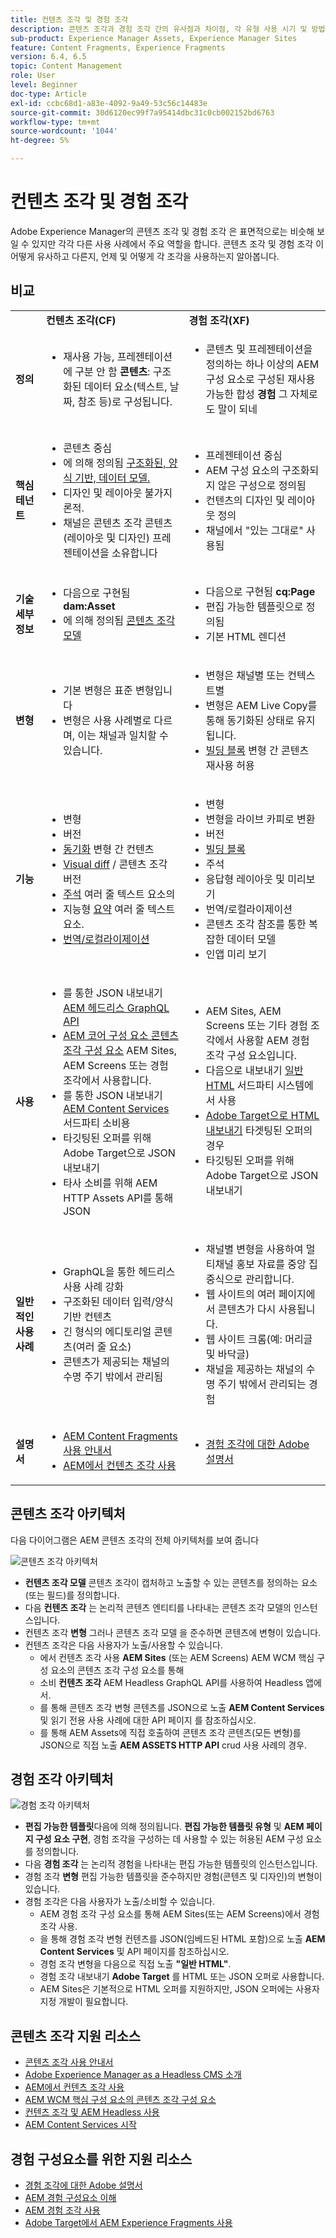 ```yaml
---
title: 컨텐츠 조각 및 경험 조각
description: 콘텐츠 조각과 경험 조각 간의 유사점과 차이점, 각 유형 사용 시기 및 방법에 대해 알아봅니다.
sub-product: Experience Manager Assets, Experience Manager Sites
feature: Content Fragments, Experience Fragments
version: 6.4, 6.5
topic: Content Management
role: User
level: Beginner
doc-type: Article
exl-id: ccbc68d1-a83e-4092-9a49-53c56c14483e
source-git-commit: 30d6120ec99f7a95414dbc31c0cb002152bd6763
workflow-type: tm+mt
source-wordcount: '1044'
ht-degree: 5%

---
```


# 컨텐츠 조각 및 경험 조각

Adobe Experience Manager의 콘텐츠 조각 및 경험 조각 은 표면적으로는 비슷해 보일 수 있지만 각각 다른 사용 사례에서 주요 역할을 합니다. 콘텐츠 조각 및 경험 조각 이 어떻게 유사하고 다른지, 언제 및 어떻게 각 조각을 사용하는지 알아봅니다.

## 비교

<table>
<tbody><tr><td><strong> </strong></td>
<td><strong>컨텐츠 조각(CF)</strong></td>
<td><strong>경험 조각(XF)</strong></td>
</tr><tr><td><strong>정의</strong></td>
<td><ul>
<li>재사용 가능, 프레젠테이션에 구분 안 함 <strong>콘텐츠</strong>: 구조화된 데이터 요소(텍스트, 날짜, 참조 등)로 구성됩니다.</li>
</ul>
</td>
<td><ul>
<li>콘텐츠 및 프레젠테이션을 정의하는 하나 이상의 AEM 구성 요소로 구성된 재사용 가능한 합성 <strong>경험</strong> 그 자체로도 말이 되네</li>
</ul>
</td>
</tr><tr><td><strong>핵심 테넌트</strong></td>
<td><ul>
<li>콘텐츠 중심</li>
<li>에 의해 정의됨 <a href="https://experienceleague.adobe.com/docs/experience-manager-65/assets/fragments/content-fragments-models.html?lang=en" target="_blank">구조화된, 양식 기반, 데이터 모델.</a></li>
<li>디자인 및 레이아웃 불가지론적.</li>
<li>채널은 콘텐츠 조각 콘텐츠(레이아웃 및 디자인) 프레젠테이션을 소유합니다</li>
</ul>
</td>
<td><ul>
<li>프레젠테이션 중심</li>
<li>AEM 구성 요소의 구조화되지 않은 구성으로 정의됨</li>
<li>컨텐츠의 디자인 및 레이아웃 정의</li>
<li>채널에서 "있는 그대로" 사용됨</li>
</ul>
</td>
</tr><tr><td><strong>기술 세부 정보</strong></td>
<td><ul>
<li>다음으로 구현됨 <strong>dam:Asset</strong></li>
<li>에 의해 정의됨 <a href="https://experienceleague.adobe.com/docs/experience-manager-65/assets/fragments/content-fragments-models.html?lang=en" target="_blank">콘텐츠 조각 모델</a></li>
</ul>
</td>
<td><ul>
<li>다음으로 구현됨 <strong>cq:Page</strong></li>
<li>편집 가능한 템플릿으로 정의됨</li>
<li>기본 HTML 렌디션</li>
</ul>
</td>
</tr><tr><td><strong>변형</strong></td>
<td><ul>
<li>기본 변형은 표준 변형입니다</li>
<li>변형은 사용 사례별로 다르며, 이는 채널과 일치할 수 있습니다.</li>
</ul>
</td>
<td><ul>
<li>변형은 채널별 또는 컨텍스트별</li>
<li>변형은 AEM Live Copy를 통해 동기화된 상태로 유지됩니다.</li>
<li><a href="https://experienceleague.adobe.com/docs/experience-manager-65/authoring/authoring/experience-fragments.html" target="_blank">빌딩 블록</a> 변형 간 콘텐츠 재사용 허용</li>
</ul>
</td>
</tr><tr><td><strong>기능</strong></td>
<td><ul>
<li>변형</li>
<li>버전</li>
<li><a href="https://experienceleague.adobe.com/docs/experience-manager-65/assets/fragments/content-fragments-variations.html?lang=en#synchronizing-with-master" target="_blank">동기화</a> 변형 간 컨텐츠</li>
<li><a href="https://experienceleague.adobe.com/docs/experience-manager-65/assets/fragments/content-fragments-managing.html?lang=en#comparing-fragment-versions" target="_blank">Visual diff</a> / 콘텐츠 조각 버전</li>
<li><a href="https://experienceleague.adobe.com/docs/experience-manager-65/assets/fragments/content-fragments-variations.html?lang=en#annotating-a-content-fragment" target="_blank">주석</a> 여러 줄 텍스트 요소의</li>
<li>지능형 <a href="https://experienceleague.adobe.com/docs/experience-manager-65/assets/fragments/content-fragments-variations.html?lang=en#summarizing-text" target="_blank">요약</a> 여러 줄 텍스트 요소.</li>
<li><a href="https://experienceleague.adobe.com/docs/experience-manager-65/assets/fragments/creating-translation-projects-for-content-fragments.html?lang=en" target="_blank">번역/로컬라이제이션</a></li>
</ul>
</td>
<td><ul>
<li>변형</li>
<li>변형을 라이브 카피로 변환</li>
<li>버전</li>
<li><a href="https://experienceleague.adobe.com/docs/experience-manager-65/authoring/authoring/experience-fragments.html?lang=en#building-blocks" target="_blank">빌딩 블록</a></li>
<li>주석</li>
<li>응답형 레이아웃 및 미리보기</li>
<li>번역/로컬라이제이션</li>
<li>콘텐츠 조각 참조를 통한 복잡한 데이터 모델</li>
<li>인앱 미리 보기</li>
</ul>
</td>
</tr><tr><td><strong>사용</strong></td>
<td><ul>
<li>를 통한 JSON 내보내기 <a href="https://experienceleague.adobe.com/landing/experience-manager/headless/developer.html">AEM 헤드리스 GraphQL API</a></li>
<li><a href="https://experienceleague.adobe.com/docs/experience-manager-core-components/using/components/content-fragment-component.html" target="_blank">AEM 코어 구성 요소 콘텐츠 조각 구성 요소</a> AEM Sites, AEM Screens 또는 경험 조각에서 사용합니다.</li>
<li>를 통한 JSON 내보내기 <a href="https://experienceleague.adobe.com/docs/experience-manager-learn/getting-started-with-aem-headless/content-services/overview.html?lang=en" target="_blank">AEM Content Services</a> 서드파티 소비용</li>
<li>타깃팅된 오퍼를 위해 Adobe Target으로 JSON 내보내기</li>
<li>타사 소비를 위해 AEM HTTP Assets API를 통해 JSON</li>
</ul>
</td>
<td><ul>
<li>AEM Sites, AEM Screens 또는 기타 경험 조각에서 사용할 AEM 경험 조각 구성 요소입니다.</li>
<li>다음으로 내보내기 <a href="https://experienceleague.adobe.com/docs/experience-manager-65/authoring/authoring/experience-fragments.html?lang=en" target="_blank">일반 HTML</a> 서드파티 시스템에서 사용</li>
<li><a href="https://experienceleague.adobe.com/docs/experience-manager-65/administering/integration/experience-fragments-target.html?lang=ko" target="_blank">Adobe Target으로 HTML 내보내기</a> 타겟팅된 오퍼의 경우</li>
<li>타깃팅된 오퍼를 위해 Adobe Target으로 JSON 내보내기</li>
</ul>
</td>
</tr><tr><td><strong>일반적인 사용 사례</strong></td>
<td><ul>
<li>GraphQL을 통한 헤드리스 사용 사례 강화</li>
<li>구조화된 데이터 입력/양식 기반 컨텐츠</li>
<li>긴 형식의 에디토리얼 콘텐츠(여러 줄 요소)</li>
<li>콘텐츠가 제공되는 채널의 수명 주기 밖에서 관리됨</li>
</ul>
</td>
<td><ul>
<li>채널별 변형을 사용하여 멀티채널 홍보 자료를 중앙 집중식으로 관리합니다.</li>
<li>웹 사이트의 여러 페이지에서 콘텐츠가 다시 사용됩니다.</li>
<li>웹 사이트 크롬(예: 머리글 및 바닥글)</li>
<li>채널을 제공하는 채널의 수명 주기 밖에서 관리되는 경험</li>
</ul>
</td>
</tr><tr><td><strong>설명서</strong></td>
<td><ul>
<li><a href="https://experienceleague.adobe.com/docs/experience-manager-65/assets/home.html?lang=en&amp;topic=/experience-manager/6-5/assets/morehelp/content-fragments.ug.js" target="_blank">AEM Content Fragments 사용 안내서</a></li>
<li><a href="https://experienceleague.adobe.com/docs/experience-manager-learn/sites/content-fragments/content-fragments-feature-video-use.html?lang=en" target="_blank">AEM에서 컨텐츠 조각 사용</a></li>
</ul>
</td>
<td><ul>
<li><a href="https://experienceleague.adobe.com/docs/experience-manager-65/authoring/authoring/experience-fragments.html?lang=en" target="_blank">경험 조각에 대한 Adobe 설명서</a></li>
</ul>
</td>
</tr></tbody></table>

## 콘텐츠 조각 아키텍처

다음 다이어그램은 AEM 콘텐츠 조각의 전체 아키텍처를 보여 줍니다

![콘텐츠 조각 아키텍처](./assets/content-fragments-architecture.png)

+ **컨텐츠 조각 모델** 콘텐츠 조각이 캡처하고 노출할 수 있는 콘텐츠를 정의하는 요소(또는 필드)를 정의합니다.
+ 다음 **컨텐츠 조각** 는 논리적 콘텐츠 엔티티를 나타내는 콘텐츠 조각 모델의 인스턴스입니다.
+ 컨텐츠 조각 **변형** 그러나 콘텐츠 조각 모델 을 준수하면 콘텐츠에 변형이 있습니다.
+ 컨텐츠 조각은 다음 사용자가 노출/사용할 수 있습니다.
   + 에서 컨텐츠 조각 사용 **AEM Sites** (또는 AEM Screens) AEM WCM 핵심 구성 요소의 콘텐츠 조각 구성 요소를 통해
   + 소비 **컨텐츠 조각** AEM Headless GraphQL API를 사용하여 Headless 앱에서.
   + 를 통해 콘텐츠 조각 변형 콘텐츠를 JSON으로 노출 **AEM Content Services** 및 읽기 전용 사용 사례에 대한 API 페이지 를 참조하십시오.
   + 를 통해 AEM Assets에 직접 호출하여 콘텐츠 조각 콘텐츠(모든 변형)를 JSON으로 직접 노출 **AEM ASSETS HTTP API** crud 사용 사례의 경우.

## 경험 조각 아키텍처

![경험 조각 아키텍처](./assets/experience-fragments-architecture.png)

+ **편집 가능한 템플릿**&#x200B;다음에 의해 정의됩니다. **편집 가능한 템플릿 유형** 및 **AEM 페이지 구성 요소 구현**, 경험 조각을 구성하는 데 사용할 수 있는 허용된 AEM 구성 요소를 정의합니다.
+ 다음 **경험 조각** 는 논리적 경험을 나타내는 편집 가능한 템플릿의 인스턴스입니다.
+ 경험 조각 **변형** 편집 가능한 템플릿을 준수하지만 경험(콘텐츠 및 디자인)의 변형이 있습니다.
+ 경험 조각은 다음 사용자가 노출/소비할 수 있습니다.
   + AEM 경험 조각 구성 요소를 통해 AEM Sites(또는 AEM Screens)에서 경험 조각 사용.
   + 을 통해 경험 조각 변형 컨텐츠를 JSON(임베드된 HTML 포함)으로 노출 **AEM Content Services** 및 API 페이지를 참조하십시오.
   + 경험 조각 변형을 다음으로 직접 노출 **&quot;일반 HTML&quot;**.
   + 경험 조각 내보내기 **Adobe Target** 를 HTML 또는 JSON 오퍼로 사용합니다.
   + AEM Sites은 기본적으로 HTML 오퍼를 지원하지만, JSON 오퍼에는 사용자 지정 개발이 필요합니다.

## 콘텐츠 조각 지원 리소스

+ [콘텐츠 조각 사용 안내서](https://experienceleague.adobe.com/docs/experience-manager-65/assets/home.html?lang=en&amp;topic=/experience-manager/6-5/assets/morehelp/content-fragments.ug.js)
+ [Adobe Experience Manager as a Headless CMS 소개](https://experienceleague.adobe.com/docs/experience-manager-cloud-service/content/headless/introduction.html)
+ [AEM에서 컨텐츠 조각 사용](https://experienceleague.adobe.com/docs/experience-manager-learn/sites/content-fragments/content-fragments-feature-video-use.html?lang=en)
+ [AEM WCM 핵심 구성 요소의 콘텐츠 조각 구성 요소](https://experienceleague.adobe.com/docs/experience-manager-core-components/using/components/content-fragment-component.html)
+ [컨텐츠 조각 및 AEM Headless 사용](https://experienceleague.adobe.com/docs/experience-manager-learn/getting-started-with-aem-headless/overview.html?lang=en)
+ [AEM Content Services 시작](https://experienceleague.adobe.com/docs/experience-manager-learn/getting-started-with-aem-headless/content-services/overview.html?lang=en)

## 경험 구성요소를 위한 지원 리소스

+ [경험 조각에 대한 Adobe 설명서](https://experienceleague.adobe.com/docs/experience-manager-65/authoring/authoring/experience-fragments.html?lang=en)
+ [AEM 경험 구성요소 이해](https://experienceleague.adobe.com/docs/experience-manager-learn/sites/experience-fragments/experience-fragments-feature-video-use.html?lang=en)
+ [AEM 경험 조각 사용](https://experienceleague.adobe.com/docs/experience-manager-learn/sites/experience-fragments/experience-fragments-feature-video-use.html?lang=en)
+ [Adobe Target에서 AEM Experience Fragments 사용](https://medium.com/adobetech/experience-fragments-and-adobe-target-d8d74381b9b2)
